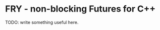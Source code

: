FRY - non-blocking Futures for C++
==================================

TODO: write something useful here.